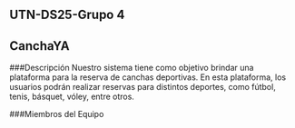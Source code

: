## UTN-DS25-Grupo 4
## CanchaYA

###Descripción
Nuestro sistema tiene como objetivo brindar una plataforma para la reserva de canchas deportivas. En esta plataforma, los usuarios podrán realizar reservas para distintos deportes, como fútbol, tenis, básquet, vóley, entre otros.

###Miembros del Equipo
